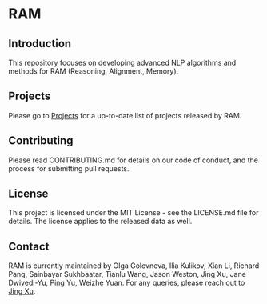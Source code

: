 # RAM
## Introduction
This repository focuses on developing advanced NLP algorithms and methods for RAM (Reasoning, Alignment, Memory).

<!---
- [System 2 Attention (is something you might need too)](https://arxiv.org/pdf/2311.11829.pdf)
- [Some things are more CRINGE than others: Preference Optimization with the Pairwise Cringe Loss](https://arxiv.org/pdf/2312.16682.pdf)

## Installation
To install the project, clone the repository and install the required dependencies:
```bash
git clone https://github.com/facebookresearch/RAM.git
cd RAM
pip install -r requirements.txt
```
-->

## Projects
Please go to [Projects](projects/README.md) for a up-to-date list of projects released by RAM.


<!---
## Data
The data needed to run our code is hosted on HuggingFace: 
- https://huggingface.co/OpenAssistant
- https://huggingface.co/datasets/tatsu-lab/alpaca_eval

## Model
The library needed to run our code is
- [Llama from HuggignFace] (https://huggingface.co/docs/transformers/main/model_doc/llama?fbclid=IwAR2ZRhVnuKqngWTBjhOhuDgQLQ5yzTh573uAA_16bEMX3lerKSHCtdla31w).To run huggingface Llama models, make sure to convert your LLaMA checkpoint and tokenizer into HuggingFace format and store it at <your_path_to_hf_converted_llama_ckpt_and_tokenizer>.
- [Alpaca Eval](https://github.com/tatsu-lab/alpaca_eval) for any inference only Llama experiments.
-->

## Contributing
Please read CONTRIBUTING.md for details on our code of conduct, and the process for submitting pull requests.

## License
This project is licensed under the MIT License - see the LICENSE.md file for details. The license applies to the released data as well.

## Contact
RAM is currently maintained by Olga Golovneva, Ilia Kulikov, Xian Li, Richard Pang, Sainbayar Sukhbaatar, Tianlu Wang, Jason Weston, Jing Xu, Jane Dwivedi-Yu, Ping Yu, Weizhe Yuan.
For any queries, please reach out to [Jing Xu](https://github.com/jxmsML).
